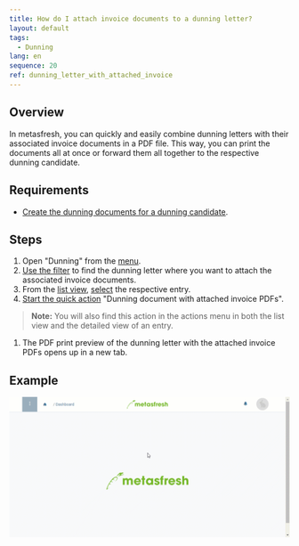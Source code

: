 ```yaml
---
title: How do I attach invoice documents to a dunning letter?
layout: default
tags:
  - Dunning
lang: en
sequence: 20
ref: dunning_letter_with_attached_invoice
---
```


## Overview
In metasfresh, you can quickly and easily combine dunning letters with their associated invoice documents in a PDF file. This way, you can print the documents all at once or forward them all together to the respective dunning candidate.

## Requirements
- [Create the dunning documents for a dunning candidate](Dunning_Run).

## Steps
1. Open "Dunning" from the [menu](Menu).
1. [Use the filter](Filtering_function) to find the dunning letter where you want to attach the associated invoice documents.
1. From the [list view](ViewModes), [select](RecordSelection) the respective entry.
1. [Start the quick action](StartAction) "Dunning document with attached invoice PDFs".
 >**Note:** You will also find this action in the actions menu in both the list view and the detailed view of an entry.

1. The PDF print preview of the dunning letter with the attached invoice PDFs opens up in a new tab.

## Example
![](assets/Dunning_letter_with_attached_invoice.gif)
